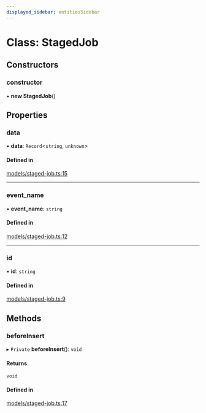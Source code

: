 ```yaml
---
displayed_sidebar: entitiesSidebar
---
```


# Class: StagedJob

## Constructors

### constructor

• **new StagedJob**()

## Properties

### data

• **data**: `Record`<`string`, `unknown`\>

#### Defined in

[models/staged-job.ts:15](https://github.com/medusajs/medusa/blob/884322447/packages/medusa/src/models/staged-job.ts#L15)

___

### event\_name

• **event\_name**: `string`

#### Defined in

[models/staged-job.ts:12](https://github.com/medusajs/medusa/blob/884322447/packages/medusa/src/models/staged-job.ts#L12)

___

### id

• **id**: `string`

#### Defined in

[models/staged-job.ts:9](https://github.com/medusajs/medusa/blob/884322447/packages/medusa/src/models/staged-job.ts#L9)

## Methods

### beforeInsert

▸ `Private` **beforeInsert**(): `void`

#### Returns

`void`

#### Defined in

[models/staged-job.ts:17](https://github.com/medusajs/medusa/blob/884322447/packages/medusa/src/models/staged-job.ts#L17)
